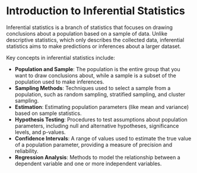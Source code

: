 # Introduction to Inferential Statistics

Inferential statistics is a branch of statistics that focuses on drawing conclusions about a population based on a sample of data. Unlike descriptive statistics, which only describes the collected data, inferential statistics aims to make predictions or inferences about a larger dataset.

Key concepts in inferential statistics include:

- **Population and Sample**: The population is the entire group that you want to draw conclusions about, while a sample is a subset of the population used to make inferences.
- **Sampling Methods**: Techniques used to select a sample from a population, such as random sampling, stratified sampling, and cluster sampling.
- **Estimation**: Estimating population parameters (like mean and variance) based on sample statistics.
- **Hypothesis Testing**: Procedures to test assumptions about population parameters, including null and alternative hypotheses, significance levels, and p-values.
- **Confidence Intervals**: A range of values used to estimate the true value of a population parameter, providing a measure of precision and reliability.
- **Regression Analysis**: Methods to model the relationship between a dependent variable and one or more independent variables.
